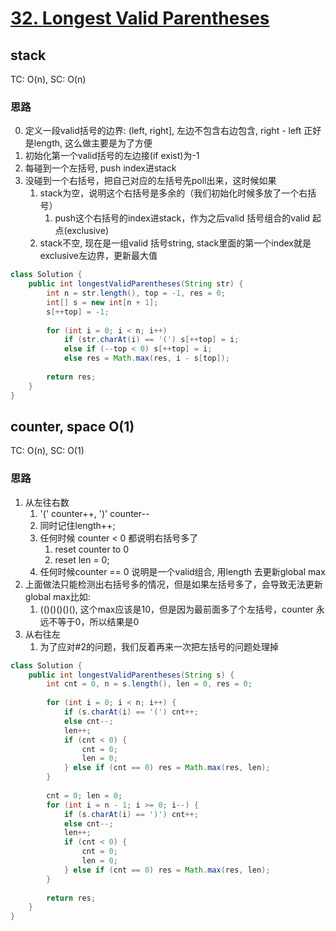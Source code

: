 # [32. Longest Valid Parentheses](https://leetcode.com/problems/longest-valid-parentheses/)

## stack
TC: O(n), SC: O(n)
### 思路
0. 定义一段valid括号的边界: (left, right], 左边不包含右边包含, right - left 正好是length, 这么做主要是为了方便
1. 初始化第一个valid括号的左边接(if exist)为-1
2. 每碰到一个左括号, push index进stack
3. 没碰到一个右括号，把自己对应的左括号先poll出来，这时候如果
   1. stack为空，说明这个右括号是多余的（我们初始化时候多放了一个右括号）
      1. push这个右括号的index进stack，作为之后valid 括号组合的valid 起点(exclusive)
   2. stack不空, 现在是一组valid 括号string, stack里面的第一个index就是exclusive左边界，更新最大值
```java
class Solution {
    public int longestValidParentheses(String str) {
        int n = str.length(), top = -1, res = 0;
        int[] s = new int[n + 1];
        s[++top] = -1;
        
        for (int i = 0; i < n; i++)
            if (str.charAt(i) == '(') s[++top] = i;
            else if (--top < 0) s[++top] = i;
            else res = Math.max(res, i - s[top]);
        
        return res;
    }
}
```

## counter, space O(1)
TC: O(n), SC: O(1)

### 思路
1. 从左往右数
   1. '(' counter++, ')' counter--
   2. 同时记住length++;
   3. 任何时候 counter < 0 都说明右括号多了
      1. reset counter to 0
      2. reset len = 0;
   4. 任何时候counter == 0 说明是一个valid组合, 用length 去更新global max
2. 上面做法只能检测出右括号多的情况，但是如果左括号多了，会导致无法更新global max比如:
   1. (()()()()(), 这个max应该是10，但是因为最前面多了个左括号，counter 永远不等于0，所以结果是0
3. 从右往左
   1. 为了应对#2的问题，我们反着再来一次把左括号的问题处理掉
```java
class Solution {
    public int longestValidParentheses(String s) {
        int cnt = 0, n = s.length(), len = 0, res = 0;
        
        for (int i = 0; i < n; i++) {
            if (s.charAt(i) == '(') cnt++;
            else cnt--;
            len++;
            if (cnt < 0) {
                cnt = 0;
                len = 0;
            } else if (cnt == 0) res = Math.max(res, len);
        }
        
        cnt = 0; len = 0;
        for (int i = n - 1; i >= 0; i--) {
            if (s.charAt(i) == ')') cnt++;
            else cnt--;
            len++;
            if (cnt < 0) {
                cnt = 0;
                len = 0;
            } else if (cnt == 0) res = Math.max(res, len);
        }
        
        return res;
    }
}
```